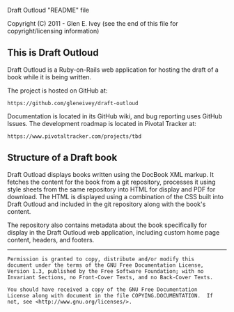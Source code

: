 Draft Outloud "README" file

Copyright (C) 2011 - Glen E. Ivey
  (see the end of this file for copyright/licensing information)


## This is Draft Outloud ##

Draft Outloud is a Ruby-on-Rails web application for hosting the draft
of a book while it is being written.

The project is hosted on GitHub at:

    https://github.com/gleneivey/draft-outloud

Documentation is located in its GitHub wiki, and bug reporting uses
GitHub Issues.  The development roadmap is located in Pivotal Tracker
at:

    https://www.pivotaltracker.com/projects/tbd


## Structure of a Draft book ##

Draft Outload displays books written using the DocBook XML markup.  It
fetches the content for the book from a git repository, processes it
using style sheets from the same repository into HTML for display and
PDF for download.  The HTML is displayed using a combination of the
CSS built into Draft Outloud and included in the git repository along
with the book's content.

The repository also contains metadata about the book specifically for
display in the Draft Outloud web application, including custom home
page content, headers, and footers.



----------------------------------------------------------------

    Permission is granted to copy, distribute and/or modify this
    document under the terms of the GNU Free Documentation License,
    Version 1.3, published by the Free Software Foundation; with no
    Invariant Sections, no Front-Cover Texts, and no Back-Cover Texts.

    You should have received a copy of the GNU Free Documentation
    License along with document in the file COPYING.DOCUMENTATION.  If
    not, see <http://www.gnu.org/licenses/>.

